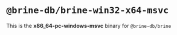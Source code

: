 # `@brine-db/brine-win32-x64-msvc`

This is the **x86_64-pc-windows-msvc** binary for `@brine-db/brine`

